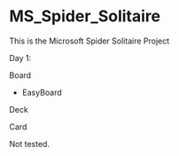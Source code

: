 # MS_Spider_Solitaire
This is the Microsoft Spider Solitaire Project

Day 1: 

Board
  - EasyBoard
  
Deck

Card

Not tested. 
